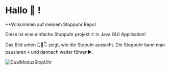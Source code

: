 # Hallo 👋 !

**Wilkommen auf meinem Stoppuhr Repo!

Diese ist eine einfache Stoppuhr projekt ⏱ in Java GUI Applikation!

Das Bild unten 👆🤭👇 zeigt, wie die Stopuhr aussieht. Die Stoppuhr kann man pausieren ⏸ und dannach weiter führen▶.

![DualModusStopUhr](https://user-images.githubusercontent.com/71266593/94337085-0fc0a380-ffe8-11ea-9f7b-6b29677e56ab.PNG)

